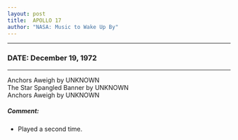 ```yaml
---
layout: post
title:  APOLLO 17
author: "NASA: Music to Wake Up By"
---
```


----
### DATE: December 19, 1972
----
Anchors Aweigh by UNKNOWN<br />The Star Spangled Banner by UNKNOWN<br />Anchors Aweigh by UNKNOWN

##### Comment:
* Played a second time.
